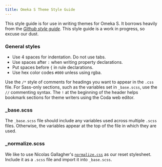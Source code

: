 ```yaml
---
title: Omeka S Theme Style Guide
---
```


This style guide is for use in writing themes for Omeka S. It borrows heavily from the _[Github style guide](http://primercss.io/)_. This style guide is a work in progress, so excuse our dust.

### General styles

* Use 4 spaces for indentation. Do not use tabs.
* Use spaces after `:` when writing property declarations.
* Put spaces before `{` in rule declarations.
* Use hex color codes `#000` unless using rgba.

Use the `/*` style of comments for headings you want to appear in the `.css` file. For Sass-only sections, such as the variables set in `_base.scss`, use the `//` commenting syntax. The `!` at the beginning of the header helps bookmark sections for theme writers using the Coda web editor.

### _base.scss

The `_base.scss` file should include any variables used across multiple `.scss` files. Otherwise, the variables appear at the top of the file in which they are used.

### _normalize.scss

We like to use Nicolas Gallagher's [`normalize.css`](http://necolas.github.io/normalize.css/) as our reset stylesheet. Include it as a `.scss` file and import it into `_base.scss`.
